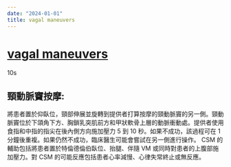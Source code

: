 ```yaml
---
date: "2024-01-01"
title: vagal maneuvers
---
```


# [vagal maneuvers](https://www.ncbi.nlm.nih.gov/books/NBK551575/)

10s

## 頸動脈竇按摩:

將患者置於仰臥位，頸部伸展並旋轉到提供者打算按摩的頸動脈竇的另一側。頸動脈竇位於下頜角下方、胸鎖乳突肌前方和甲狀軟骨上層的動脈衝動處。提供者使用食指和中指的指尖在後內側方向施加壓力 5 到 10 秒。如果不成功，該過程可在 1 分鐘後重複。如果仍然不成功，臨床醫生可能會嘗試在另一側進行操作。 CSM 的輔助包括將患者置於特倫德倫伯臥位、抬腿、伴隨 VM 或同時對患者的上腹部施加壓力。對 CSM 的可能反應包括患者心率減慢、心律失常終止或無反應。




